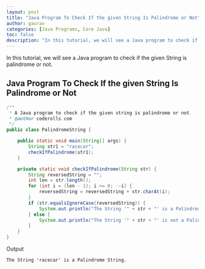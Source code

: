 ```yaml
---
layout: post  
title: "Java Program To Check If the given String Is Palindrome or Not"  
author: gaurav  
categories: [Java Programs, Core Java]  
toc: false
description: "In this tutorial, we will see a Java program to check if the given String is palindrome or not."
---
```


In this tutorial, we will see a Java program to check if the given String is palindrome or not.

## Java Program To Check If the given String Is Palindrome or Not

```java
/**
 * A Java program to check if the given string is palindrome or not.
 * @author coderolls.com
 */
public class PalindromeString {

    public static void main(String[] args) {
        String str1 = "racecar";
        checkIfPalindrome(str1);
    }

    private static void checkIfPalindrome(String str) {
        String reversedString = "";
        int len = str.length();
        for (int i = (len - 1); i >= 0; --i) {
            reversedString = reversedString + str.charAt(i);
        }
        if (str.equalsIgnoreCase(reversedString)) {
            System.out.println("The String '" + str + "' is a Palindrome String.");
        } else {
            System.out.println("The String '" + str + "' is not a Palindrome String.");
        }
    }
}
```

Output

```
The String 'racecar' is a Palindrome String.
```
